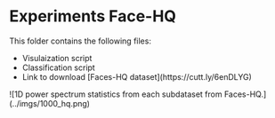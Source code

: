 # Experiments Face-HQ
This folder contains the following files:
 <ul>
  <li>Visulaization script</li>
  <li>Classification script</li>
  <li>Link to download [Faces-HQ dataset](https://cutt.ly/6enDLYG)</li>
</ul> 
![1D power spectrum statistics from each subdataset from Faces-HQ.](../imgs/1000_hq.png) 